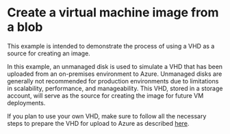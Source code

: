 # Create a virtual machine image from a blob

This example is intended to demonstrate the process of using a VHD as a source for creating an image. 

In this example, an unmanaged disk is used to simulate a VHD that has been uploaded from an on-premises environment to Azure. Unmanaged disks are generally not recommended for production environments due to limitations in scalability, performance, and manageability. This VHD, stored in a storage account, will serve as the source for creating the image for future VM deployments. 

If you plan to use your own VHD, make sure to follow all the necessary steps to prepare the VHD for upload to  Azure as described [here](https://learn.microsoft.com/en-us/azure/virtual-machines/windows/prepare-for-upload-vhd-image).
